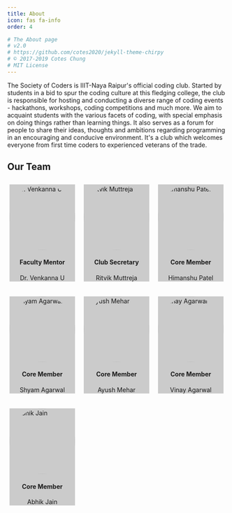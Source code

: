 ```yaml
---
title: About
icon: fas fa-info
order: 4

# The About page
# v2.0
# https://github.com/cotes2020/jekyll-theme-chirpy
# © 2017-2019 Cotes Chung
# MIT License
---
```



The Society of Coders is IIIT-Naya Raipur's official coding club. Started by students in a bid to spur the coding culture at this fledging college, the club is responsible for hosting and conducting a diverse range of coding events - hackathons, workshops, coding competitions and much more. We aim to acquaint students with the various facets of coding, with special emphasis on doing things rather than learning things. It also serves as a forum for people to share their ideas, thoughts and ambitions regarding programming in an encouraging and conducive environment. It's a club which welcomes everyone from first time coders to experienced veterans of the trade.

## Our Team

<div class="row" style="margin: 0 -5px">
	<div class="column" style="float: left; width=33%; padding: 10px 10px">
		<div class="card h-200" style="background-color: rgba(0, 0, 0, 0.2);">
		<div class="card-header">
			<img alt="Dr. Venkanna U" src="../../assets/img/profile_pics/venkanna_u.jpg" style="align: center; width:150px; height: 150px; border-radius: 50%">
		</div>
		<div class=container style="align: center">
			<h4 style="text-align: center"><b>Faculty Mentor</b></h4>
			<p style="text-align: center">Dr. Venkanna U</p>
		</div>
		</div>
	</div>
	<div class="column" style="float: left; width=33%; padding: 10px 10px">
		<div class="card h-200" style="background-color: rgba(0, 0, 0, 0.2);">
		<div class="card-header">
			<img alt="Ritvik Muttreja" src="../../assets/img/profile_pics/ritvik_muttreja.jpg" style="align: center; width:150px; border-radius: 50%">
		</div>
		<div class=container style="align: center">
			<h4 style="text-align: center"><b>Club Secretary</b></h4>
			<p style="text-align: center">Ritvik Muttreja</p>
		</div>
		</div>
	</div>
	<div class="column" style="float: left; width=33%; padding: 10px 10px">
		<div class="card h-200" style="background-color: rgba(0, 0, 0, 0.2);">
		<div class="card-header">
			<img alt="Himanshu Patel" src="../../assets/img/profile_pics/himanshu_patel.jpeg" style="align: center; width:150px; border-radius: 50%">
		</div>
		<div class=container style="align: center">
			<h4 style="text-align: center"><b>Core Member</b></h4>
			<p style="text-align: center">Himanshu Patel</p>
		</div>
		</div>
	</div>
	<div class="column" style="float: left; width=33%; padding: 10px 10px">
		<div class="card h-200" style="background-color: rgba(0, 0, 0, 0.2);">
		<div class="card-header">
			<img alt="Shyam Agarwal" src="../../assets/img/profile_pics/shyam_agarwal.jpg" style="align: center; width:150px; border-radius: 50%">
		</div>
		<div class=container style="align: center">
			<h4 style="text-align: center"><b>Core Member</b></h4>
			<p style="text-align: center">Shyam Agarwal</p>
		</div>
		</div>
	</div>
	<div class="column" style="float: left; width=33%; padding: 10px 10px">
		<div class="card h-200" style="background-color: rgba(0, 0, 0, 0.2);">
		<div class="card-header">
			<img alt="Ayush Mehar" src="../../assets/img/profile_pics/ayush_mehar.jpeg" style="align: center; width:150px; border-radius: 50%">
		</div>
		<div class=container style="align: center">
			<h4 style="text-align: center"><b>Core Member</b></h4>
			<p style="text-align: center">Ayush Mehar</p>
		</div>
		</div>
	</div>
	<div class="column" style="float: left; width=33%; padding: 10px 10px">
		<div class="card h-200" style="background-color: rgba(0, 0, 0, 0.2);">
		<div class="card-header">
			<img alt="Vinay Agarwal" src="../../assets/img/profile_pics/vinay_agarwal.jpg" style="align: center; width:150px; height: 150px; border-radius: 50%">
		</div>
		<div class=container style="align: center">
			<h4 style="text-align: center"><b>Core Member</b></h4>
			<p style="text-align: center">Vinay Agarwal</p>
		</div>
		</div>
	</div>
	<div class="column" style="float: left; width=33%; padding: 10px 10px">
		<div class="card h-200" style="background-color: rgba(0, 0, 0, 0.2);">
		<div class="card-header">
			<img alt="Abhik Jain" src="../../assets/img/profile_pics/abhik_jain.jpeg" style="align: center; width:150px; height: 150px; border-radius: 50%">
		</div>
		<div class=container style="align: center">
			<h4 style="text-align: center"><b>Core Member</b></h4>
			<p style="text-align: center">Abhik Jain</p>
		</div>
		</div>
	</div>
</div>
